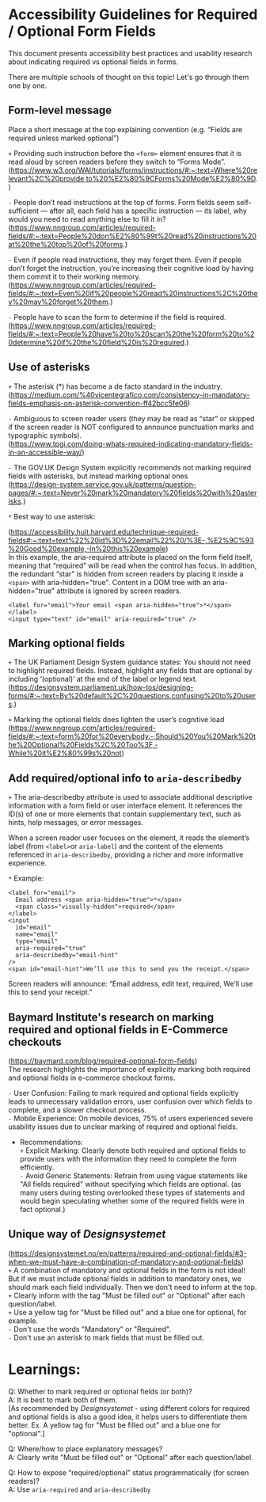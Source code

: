 # Accessibility Guidelines for Required / Optional Form Fields

This document presents accessibility best practices and usability research about indicating required vs optional fields 
in forms.

There are multiple schools of thought on this topic! Let's go through them one by one. 


## Form-level message
Place a short message at the top explaining convention (e.g. “Fields are required unless marked optional”)

`+` Providing such instruction before the `<form>` element ensures that it is read aloud by screen readers before they 
switch to “Forms Mode”. <br>
(https://www.w3.org/WAI/tutorials/forms/instructions/#:~:text=Where%20relevant%2C%20provide,to%20%E2%80%9CForms%20Mode%E2%80%9D.)

`-` People don’t read instructions at the top of forms. Form fields seem self-sufficient — after all, each field has a 
specific instruction — its label, why would you need to read anything else to fill it in? <br> 
(https://www.nngroup.com/articles/required-fields/#:~:text=People%20don%E2%80%99t%20read%20instructions%20at%20the%20top%20of%20forms.)

`-` Even if people read instructions, they may forget them. Even if people don’t forget the instruction, you’re 
increasing their cognitive load by having them commit it to their working memory. <br>
(https://www.nngroup.com/articles/required-fields/#:~:text=Even%20if%20people%20read%20instructions%2C%20they%20may%20forget%20them.)

`-` People have to scan the form to determine if the field is required. <br>
(https://www.nngroup.com/articles/required-fields/#:~:text=People%20have%20to%20scan%20the%20form%20to%20determine%20if%20the%20field%20is%20required.)


## Use of asterisks

`+` The asterisk (*) has become a de facto standard in the industry. <br>
(https://medium.com/%40vicentegrafico.com/consistency-in-mandatory-fields-emphasis-on-asterisk-convention-ff42bcc5fe06)

`-` Ambiguous to screen reader users (they may be read as “star” or skipped if the screen reader is NOT configured to 
announce punctuation marks and typographic symbols). <br>
(https://www.tpgi.com/doing-whats-required-indicating-mandatory-fields-in-an-accessible-way/)

`-` The GOV.UK Design System explicitly recommends not marking required fields with asterisks, but instead marking 
optional ones <br>
(https://design-system.service.gov.uk/patterns/question-pages/#:~:text=Never%20mark%20mandatory%20fields%20with%20asterisks.)

`*` Best way to use asterisk: <br>

(https://accessibility.huit.harvard.edu/technique-required-fields#:~:text=text%22%20id%3D%22email%22%20/%3E-,%E2%9C%93%20Good%20example,-In%20this%20example)<br>
In this example, the aria-required attribute is placed on the form field itself, meaning that “required” will be read 
when the control has focus. In addition, the redundant “star” is hidden from screen readers by placing it inside a 
`<span>` with aria-hidden="true". Content in a DOM tree with an aria-hidden="true" attribute is ignored by screen readers.

```
<label for="email">Your email <span aria-hidden="true">*</span></label>
<input type="text" id="email" aria-required="true" />
```

## Marking optional fields

`+` The UK Parliament Design System guidance states: You should not need to highlight required fields. Instead, 
highlight any fields that are optional by including ‘(optional)’ at the end of the label or legend text. <br>
(https://designsystem.parliament.uk/how-tos/designing-forms/#:~:text=By%20default%2C%20questions,confusing%20to%20users.)

`+` Marking the optional fields does lighten the user’s cognitive load <br>
(https://www.nngroup.com/articles/required-fields/#:~:text=form%20for%20everybody.-,Should%20You%20Mark%20the%20Optional%20Fields%2C%20Too%3F,-While%20it%E2%80%99s%20not)

## Add required/optional info to `aria-describedby`

`+` The aria-describedby attribute is used to associate additional descriptive information with a form field or user 
interface element. It references the ID(s) of one or more elements that contain supplementary text, such as hints, help 
messages, or error messages.

When a screen reader user focuses on the element, it reads the element’s label (from `<label>`or `aria-label`) and the 
content of the elements referenced in `aria-describedby`, providing a richer and more informative experience.

`*` Example:
```
<label for="email">
  Email address <span aria-hidden="true">*</span>
  <span class="visually-hidden">required</span>
</label>
<input
  id="email"
  name="email"
  type="email"
  aria-required="true"
  aria-describedby="email-hint"
/>
<span id="email-hint">We’ll use this to send you the receipt.</span>
```
Screen readers will announce: “Email address, edit text, required, We’ll use this to send your receipt.”

## Baymard Institute's research on marking required and optional fields in E-Commerce checkouts

(https://baymard.com/blog/required-optional-form-fields) <br>
The research highlights the importance of explicitly marking both required and optional fields in e-commerce checkout 
forms.

`-` User Confusion: Failing to mark required and optional fields explicitly leads to unnecessary validation errors, 
user confusion over which fields to complete, and a slower checkout process. <br>
`-` Mobile Experience: On mobile devices, 75% of users experienced severe usability issues due to unclear marking of 
required and optional fields.
- Recommendations:<br>
  `+` Explicit Marking: Clearly denote both required and optional fields to provide users with the information they need 
  to complete the form efficiently. <br>
  `-` Avoid Generic Statements: Refrain from using vague statements like "All fields required" without specifying which 
  fields are optional. (as many users during testing overlooked these types of statements and would begin speculating 
  whether some of the required fields were in fact optional.)

## Unique way of _Designsystemet_
(https://designsystemet.no/en/patterns/required-and-optional-fields/#3-when-we-must-have-a-combination-of-mandatory-and-optional-fields) <br>
`+` A combination of mandatory and optional fields in the form is not ideal! But if we must include optional fields in 
addition to mandatory ones, we should mark each field individually. Then we don't need to inform at the top. <br>
`+` Clearly inform with the tag "Must be filled out" or "Optional" after each question/label. <br>
`+` Use a yellow tag for "Must be filled out" and a blue one for optional, for example. <br>
`-` Don't use the words "Mandatory" or "Required". <br>
`-` Don't use an asterisk to mark fields that must be filled out. <br>

# Learnings:

Q: Whether to mark required or optional fields (or both)? <br>
A: It is best to mark both of them. <br>
[As recommended by _Designsystemet_ - using different colors for required and optional fields is also a good idea, it 
helps users to differentiate them better. Ex. A yellow tag for "Must be filled out" and a blue one for "optional".] 

Q: Where/how to place explanatory messages? <br>
A: Clearly write "Must be filled out" or "Optional" after each question/label.

Q: How to expose “required/optional” status programmatically (for screen readers)? <br>
A: Use `aria-required` and `aria-describedby`